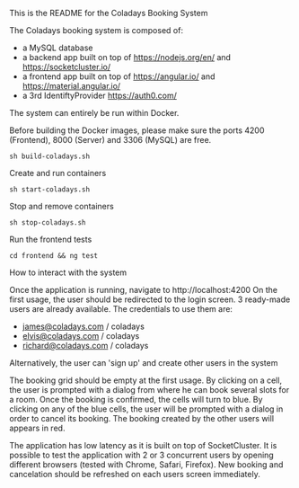 This is the README for the Coladays Booking System

The Coladays booking system is composed of:
- a MySQL database
- a backend app built on top of https://nodejs.org/en/ and https://socketcluster.io/
- a frontend app built on top of https://angular.io/ and https://material.angular.io/ 
- a 3rd IdentiftyProvider https://auth0.com/

The system can entirely be run within Docker.

Before building the Docker images, please make sure the ports 4200 (Frontend), 8000 (Server) and 3306 (MySQL) are free.
```
sh build-coladays.sh
```

Create and run containers
```
sh start-coladays.sh
```

Stop and remove containers
```
sh stop-coladays.sh
```

Run the frontend tests
```
cd frontend && ng test
```

How to interact with the system

Once the application is running, navigate to http://localhost:4200
On the first usage, the user should be redirected to the login screen. 3 ready-made users are already available. The credentials to use them are:
- james@coladays.com / coladays
- elvis@coladays.com / coladays
- richard@coladays.com / coladays

Alternatively, the user can 'sign up' and create other users in the system

The booking grid should be empty at the first usage. 
By clicking on a cell, the user is prompted with a dialog from where he can book several slots for a room.
Once the booking is confirmed, the cells will turn to blue.
By clicking on any of the blue cells, the user will be prompted with a dialog in order to cancel its booking.
The booking created by the other users will appears in red.

The application has low latency as it is built on top of SocketCluster. 
It is possible to test the application with 2 or 3 concurrent users by opening different browsers (tested with Chrome, Safari, Firefox). 
New booking and cancelation should be refreshed on each users screen immediately.












